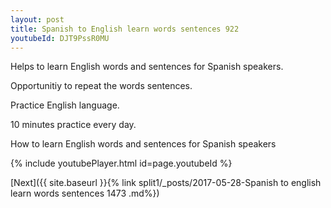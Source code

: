 ```yaml
---
layout: post
title: Spanish to English learn words sentences 922 
youtubeId: DJT9PssR0MU
---
```

 
 
Helps to learn English words and sentences for Spanish speakers.

Opportunitiy to repeat the words sentences. 

Practice English language. 
 
10 minutes practice every day. 
 
How to learn English words and sentences for Spanish speakers 
 
{% include youtubePlayer.html id=page.youtubeId %}
 
 
[Next]({{ site.baseurl }}{% link  split1/_posts/2017-05-28-Spanish to english learn words sentences 1473 .md%})
 
